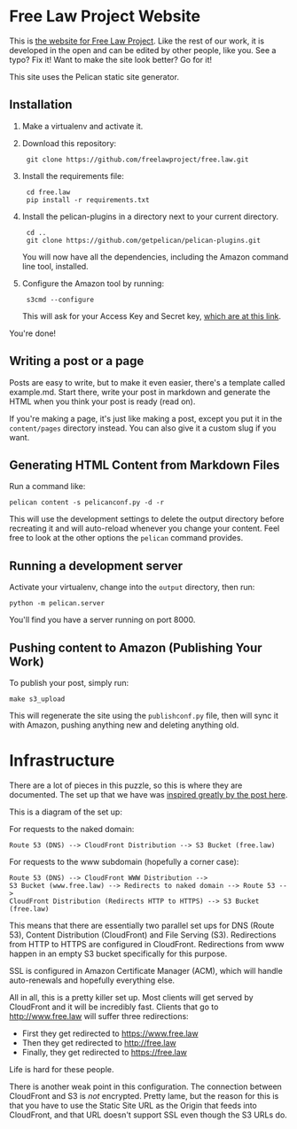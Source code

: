 # Free Law Project Website

This is [the website for Free Law Project][fl]. Like the rest of our work, it is developed in the open and can be edited by other people, like you. See a typo? Fix it! Want to make the site look better? Go for it!

This site uses the Pelican static site generator.

## Installation

1. Make a virtualenv and activate it.

1. Download this repository:

        git clone https://github.com/freelawproject/free.law.git

1. Install the requirements file:

        cd free.law
        pip install -r requirements.txt

1. Install the pelican-plugins in a directory next to your current directory.

        cd ..
        git clone https://github.com/getpelican/pelican-plugins.git

    You will now have all the dependencies, including the Amazon command line tool, installed.

1. Configure the Amazon tool by running:

        s3cmd --configure

    This will ask for your Access Key and Secret key, [which are at this link][keys].

You're done!


## Writing a post or a page

Posts are easy to write, but to make it even easier, there's a template called example.md. Start there, write your post in markdown and generate the HTML when you think your post is ready (read on).

If you're making a page, it's just like making a post, except you put it in the `content/pages` directory instead. You can also give it a custom slug if you want.


## Generating HTML Content from Markdown Files

Run a command like:

    pelican content -s pelicanconf.py -d -r

This will use the development settings to delete the output directory before recreating it and will auto-reload whenever you change your content. Feel free to look at the other options the `pelican` command provides.


## Running a development server

Activate your virtualenv, change into the `output` directory, then run:

    python -m pelican.server

You'll find you have a server running on port 8000.


## Pushing content to Amazon (Publishing Your Work)

To publish your post, simply run:

    make s3_upload

This will regenerate the site using the `publishconf.py` file, then will sync it with Amazon, pushing anything new and deleting anything old.


# Infrastructure

There are a lot of pieces in this puzzle, so this is where they are documented. The set up that we have was [inspired greatly by the post here][1].

This is a diagram of the set up:

For requests to the naked domain:

    Route 53 (DNS) --> CloudFront Distribution --> S3 Bucket (free.law)

For requests to the www subdomain (hopefully a corner case):

    Route 53 (DNS) --> CloudFront WWW Distribution -->
    S3 Bucket (www.free.law) --> Redirects to naked domain --> Route 53 -->
    CloudFront Distribution (Redirects HTTP to HTTPS) --> S3 Bucket (free.law)

This means that there are essentially two parallel set ups for DNS (Route 53), Content Distribution (CloudFront) and File Serving (S3). Redirections from HTTP to HTTPS are configured in CloudFront. Redirections from www happen in an empty S3 bucket specifically for this purpose.

SSL is configured in Amazon Certificate Manager (ACM), which will handle auto-renewals and hopefully everything else.

All in all, this is a pretty killer set up. Most clients will get served by CloudFront and it will be incredibly fast. Clients that go to http://www.free.law will suffer three redirections:

 - First they get redirected to https://www.free.law
 - Then they get redirected to http://free.law
 - Finally, they get redirected to https://free.law

Life is hard for these people.

There is another weak point in this configuration. The connection between CloudFront and S3 is *not* encrypted. Pretty lame, but the reason for this is that you have to use the Static Site URL as the Origin that feeds into CloudFront, and that URL doesn't support SSL even though the S3 URLs do.


[1]: https://olivermak.es/2016/01/aws-tls-certificate-with-jekyll/
[fl]: https://free.law
[keys]: https://console.aws.amazon.com/iam/home?region=us-west-2#security_credential
